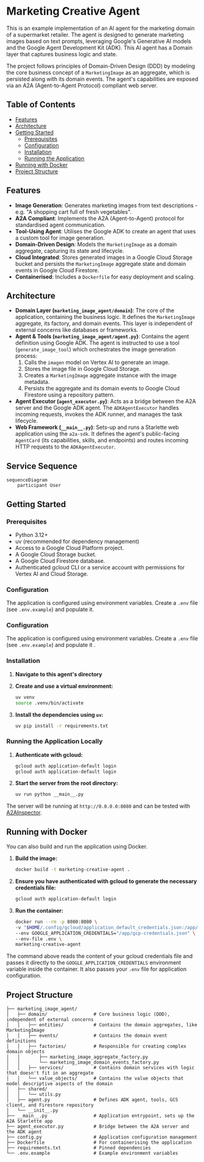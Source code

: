 # Marketing Creative Agent

This is an example implementation of an AI agent for the marketing domain of a supermarket retailer.  The agent is designed to generate marketing images based on text prompts, leveraging Google's Generative AI models and the Google Agent Development Kit (ADK).  This AI agent has a Domain layer that captures business logic and state.

The project follows principles of Domain-Driven Design (DDD) by modeling the core business concept of a `MarketingImage` as an aggregate, which is persisted along with its domain events.
The agent's capabilities are exposed via an A2A (Agent-to-Agent Protocol) compliant web server.

## Table of Contents

- [Features](#features)
- [Architecture](#architecture)
- [Getting Started](#getting-started)
  - [Prerequisites](#prerequisites)
  - [Configuration](#configuration)
  - [Installation](#installation)
  - [Running the Application](#running-the-application)
- [Running with Docker](#running-with-docker)
- [Project Structure](#project-structure)

## Features

- **Image Generation**: Generates marketing images from text descriptions - e.g. "A shopping cart full of fresh vegetables".
- **A2A Compliant**: Implements the A2A (Agent-to-Agent) protocol for standardised agent communication.
- **Tool-Using Agent**: Utilises the Google ADK to create an agent that uses a custom tool for image generation.
- **Domain-Driven Design**: Models the `MarketingImage` as a domain aggregate, capturing its state and lifecycle.
- **Cloud Integrated**: Stores generated images in a Google Cloud Storage bucket and persists the `MarketingImage` aggregate state and domain events in Google Cloud Firestore.
- **Containerised**: Includes a `Dockerfile` for easy deployment and scaling.

## Architecture

- **Domain Layer (`marketing_image_agent/domain`)**: The core of the application, containing the business logic. It defines the `MarketingImage` aggregate, its factory, and domain events.  This layer is independent of external concerns like databases or frameworks.
- **Agent & Tools (`marketing_image_agent/agent.py`)**: Contains the agent definition using Google ADK.  The agent is instructed to use a tool (`generate_image_tool`) which orchestrates the image generation process:
  1.  Calls the `imagen` model on Vertex AI to generate an image.
  2.  Stores the image file in Google Cloud Storage.
  3.  Creates a `MarketingImage` aggregate instance with the image metadata.
  4.  Persists the aggregate and its domain events to Google Cloud Firestore using a repository pattern.
- **Agent Executor (`agent_executor.py`)**: Acts as a bridge between the A2A server and the Google ADK agent.  The `ADKAgentExecutor` handles incoming requests, invokes the ADK runner, and manages the task lifecycle.
- **Web Framework (`__main__.py`)**: Sets-up and runs a Starlette web application using the `a2a-sdk`.  It defines the agent's public-facing `AgentCard` (its capabilities, skills, and endpoints) and routes incoming HTTP requests to the `ADKAgentExecutor`.

## Service Sequence

```mermaid
sequenceDiagram
    participant User

```

## Getting Started

### Prerequisites

- Python 3.12+
- uv (recommended for dependency management)
- Access to a Google Cloud Platform project.
- A Google Cloud Storage bucket.
- A Google Cloud Firestore database.
- Authenticated gcloud CLI or a service account with permissions for Vertex AI and Cloud Storage.

### Configuration

The application is configured using environment variables.  Create a `.env` file (see `.env.example`) and populate it.

### Configuration

The application is configured using environment variables.  Create a `.env` file (see `.env.example`) and populate it .

### Installation

1.  **Navigate to this agent's directory**

2.  **Create and use a virtual environment:**

    ```bash
    uv venv
    source .venv/bin/activate
    ```

2.  **Install the dependencies using `uv`:**

    ```bash
    uv pip install -r requirements.txt
    ```


### Running the Application Locally

1.  **Authenticate with gcloud:**

    ```bash
    gcloud auth application-default login
    gcloud auth application-default login
    ```

2.  **Start the server from the root directory:**

    ```bash
    uv run python __main__.py
    ```

The server will be running at `http://0.0.0.0:8080` and can be tested with [A2AInspector](https://github.com/a2aproject/a2a-inspector).

## Running with Docker

You can also build and run the application using Docker.

1.  **Build the image:**

    ```bash
    docker build -t marketing-creative-agent .
    ```

2.  **Ensure you have authenticated with gcloud to generate the necessary credentials file:**

    ```bash
    gcloud auth application-default login
    ```

3.  **Run the container:**

    ```bash
    docker run --rm -p 8080:8080 \
    -v "$HOME/.config/gcloud/application_default_credentials.json:/app/gcp-credentials.json:ro" \
    --env GOOGLE_APPLICATION_CREDENTIALS="/app/gcp-credentials.json" \
    --env-file .env \
    marketing-creative-agent
    ```

The command above reads the content of your gcloud credentials file and passes it directly to the `GOOGLE_APPLICATION_CREDENTIALS` environment variable inside the container.  It also passes your `.env` file for application configuration.

## Project Structure

```plaintext
├── marketing_image_agent/
│   ├── domain/                 # Core business logic (DDD), independent of external concerns
│   │   ├── entities/           # Contains the domain aggregates, like MarketingImage
│   │   ├── events/             # Contains the domain event definitions
│   │   ├── factories/          # Responsible for creating complex domain objects
│   │       ├── marketing_image_aggregate_factory.py
│   │       └── marketing_image_domain_events_factory.py
│   │   ├── services/           # Contains domain services with logic that doesn't fit in an aggregate
│   │   └── value_objects/      # Contains the value objects that model descriptive aspects of the domain
│   ├── shared/
│   │   └── utils.py
│   ├── agent.py                # Defines ADK agent, tools, GCS client, and Firestore repository
│   └── __init__.py
├── __main__.py                 # Application entrypoint, sets up the A2A Starlette app
├── agent_executor.py           # Bridge between the A2A server and the ADK agent
├── config.py                   # Application configuration management
├── Dockerfile                  # For containerising the application
├── requirements.txt            # Pinned dependencies
└── .env.example                # Example environment variables
```